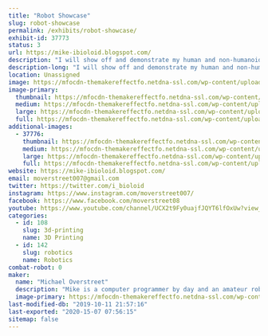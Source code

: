 ```yaml
---
title: "Robot Showcase"
slug: robot-showcase
permalink: /exhibits/robot-showcase/
exhibit-id: 37773
status: 3
url: https://mike-ibioloid.blogspot.com/
description: "I will show off and demonstrate my human and non-humanoid robots. I will show off how they work and function by using their soccer, dancing, human interaction and autonomous navigation skills. This will show people what it will be like in the future."
description-long: "I will show off and demonstrate my human and non-humanoid robots. I will show off how they work and function by using their soccer, dancing, human interaction and autonomous navigation skills. This will show people what it will be like in the future with robots in their home, work and in public places."
location: Unassigned
image: https://mfocdn-themakereffectfo.netdna-ssl.com/wp-content/uploads/2019/09/IMG_5047-768x1024.jpg
image-primary:
  thumbnail: https://mfocdn-themakereffectfo.netdna-ssl.com/wp-content/uploads/2019/09/IMG_5047-150x150.jpg
  medium: https://mfocdn-themakereffectfo.netdna-ssl.com/wp-content/uploads/2019/09/IMG_5047-225x300.jpg
  large: https://mfocdn-themakereffectfo.netdna-ssl.com/wp-content/uploads/2019/09/IMG_5047-768x1024.jpg
  full: https://mfocdn-themakereffectfo.netdna-ssl.com/wp-content/uploads/2019/09/IMG_5047.jpg
additional-images:
  - 37776:
    thumbnail: https://mfocdn-themakereffectfo.netdna-ssl.com/wp-content/uploads/2019/09/1_sgYQE5DU6PHNO00AqnN7-Q-150x150.jpeg
    medium: https://mfocdn-themakereffectfo.netdna-ssl.com/wp-content/uploads/2019/09/1_sgYQE5DU6PHNO00AqnN7-Q-300x225.jpeg
    large: https://mfocdn-themakereffectfo.netdna-ssl.com/wp-content/uploads/2019/09/1_sgYQE5DU6PHNO00AqnN7-Q-1024x768.jpeg
    full: https://mfocdn-themakereffectfo.netdna-ssl.com/wp-content/uploads/2019/09/1_sgYQE5DU6PHNO00AqnN7-Q.jpeg
website: https://mike-ibioloid.blogspot.com/
email: moverstreet007@gmail.com
twitter: https://twitter.com/i_bioloid
instagram: https://www.instagram.com/moverstreet007/
facebook: https://www.facebook.com/moverstreet08
youtube: https://www.youtube.com/channel/UCX2t9Fy0uajfJQYT6lfOxUw?view_as=subscriber
categories:
  - id: 108
    slug: 3d-printing
    name: 3D Printing
  - id: 142
    slug: robotics
    name: Robotics
combat-robot: 0
maker:
  name: "Michael Overstreet"
  description: "Mike is a computer programmer by day and an amateur roboticist by night. Mike and his humanoid robot Boomer have competed in the last 11 Robogames and have won multiple bronze, silver and gold metals. For the past 9 years he has been experimenting with 3D printed robot designs at his local hackerspace which he is a founding member of. He is an active member of the 3D printer community and he is working on his own 3d printer design. He also has been a grass roots supporter of the Kansas City Maker Faire as well as attending most of the national and international Maker Faires. People who are interested in his adventures in robotics should check out his blog \"I, Bioloid\". He is currently exploring open-source 3D printed robotics and using the ROS (Robot Operating System) with his robots."
  image-primary: https://mfocdn-themakereffectfo.netdna-ssl.com/wp-content/uploads/2019/09/CROPPED-IMG_6649_PX7-300x300.jpg
last-modified-db: "2019-10-11 21:57:16"
last-exported: "2020-15-07 07:56:15"
sitemap: false
---
```

